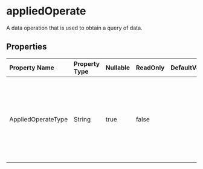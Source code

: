 # **appliedOperate**

A data operation that is used to obtain a query of data. 

## **Properties**

| Property Name | Property Type | Nullable |  ReadOnly | DefaultValue | Description | 
| :- | :- | :- |:- |  :- | :- |
|AppliedOperateType|String|true|false |  |Property summary: Utilizes a custom JSON converter to serialize and deserialize an enum property.|

